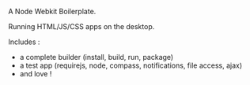 A Node Webkit Boilerplate.

Running HTML/JS/CSS apps on the desktop.

Includes : 
- a complete builder (install, build, run, package)
- a test app (requirejs, node, compass, notifications, file access, ajax)
- and love !